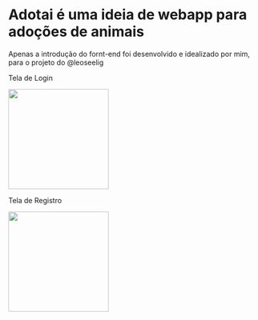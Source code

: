 <h1>Adotai é uma ideia de webapp para adoções de animais</h1>

<p>Apenas a introdução do fornt-end foi desenvolvido e idealizado por mim, para o projeto do @leoseelig</p>

  <div>
    <p>Tela de Login</p>
    <img src="https://github.com/braun07/adotai/assets/86969804/90b4c1ab-33ee-4a3f-a7ba-f5c16bc1ba5e" width="200px"/>
  </div>
  <div>
    <p>Tela de Registro</p>
    <img src="https://github.com/braun07/adotai/assets/86969804/d79374b5-7c22-43dc-a610-878ffe3bf949" width="200px"/>
  </div>
